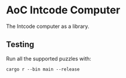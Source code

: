 # AoC Intcode Computer

The Intcode computer as a library.

## Testing

Run all the supported puzzles with:

    cargo r --bin main --release
